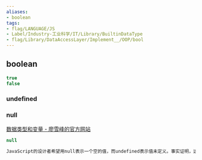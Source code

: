 ```yaml
---
aliases:
- boolean
tags:
- flag/LANGUAGE/JS
- Label/Industry-工业科学/IT/Library/BuiltinDataType
- flag/Library/DataAccessLayer/Implement__/OOP/bool
---
```


## boolean

```js
true
false
```

### undefined

### null

[数据类型和变量 - 廖雪峰的官方网站](https://www.liaoxuefeng.com/wiki/1022910821149312/1023020925712064)

```js
null

JavaScript的设计者希望用null表示一个空的值，而undefined表示值未定义。事实证明，这并没有什么卵用，区分两者的意义不大。大多数情况下，我们都应该用null。undefined仅仅在判断函数参数是否传递的情况下有用。

```